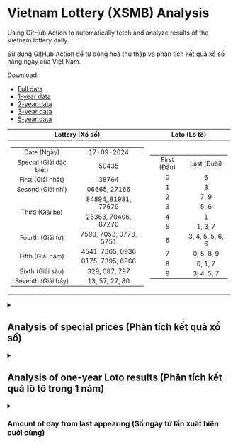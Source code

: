 # Vietnam Lottery (XSMB) Analysis

Using GitHub Action to automatically fetch and analyze results of the Vietnam lottery daily.

Sử dụng GitHub Action để tự động hoá thu thập và phân tích kết quả xổ số hàng ngày của Việt Nam.

Download:

* [Full data](https://raw.githubusercontent.com/khiemdoan/vietnam-lottery-xsmb-analysis/main/results/xsmb.csv)
* [1-year data](https://raw.githubusercontent.com/khiemdoan/vietnam-lottery-xsmb-analysis/main/results/xsmb_1_year.csv)
* [2-year data](https://raw.githubusercontent.com/khiemdoan/vietnam-lottery-xsmb-analysis/main/results/xsmb_2_year.csv)
* [3-year data](https://raw.githubusercontent.com/khiemdoan/vietnam-lottery-xsmb-analysis/main/results/xsmb_3_year.csv)
* [5-year data](https://raw.githubusercontent.com/khiemdoan/vietnam-lottery-xsmb-analysis/main/results/xsmb_5_year.csv)

| Lottery (Xổ số) | Loto (Lô tô) |
| :------------: | :----------: |
| <table><tr><td>Date (Ngày)</td><td>17-09-2024</td></tr><tr><td>Special (Giải dặc biệt)</td><td>50435</td></tr><tr><td>First (Giải nhất)</td><td>38764</td></tr><tr><td>Second (Giải nhì)</td><td>06665, 27166</td></tr><tr><td rowspan="2">Third (Giải ba)</td><td>84894, 81981, 77679</td></tr><tr><td>26363, 70406, 87270</td></tr><tr><td>Fourth (Giải tư)</td><td>7593, 7053, 0778, 5751</td></tr><tr><td rowspan="2">Fifth (Giải năm)</td><td>4541, 7365, 0936</td></tr><tr><td>0175, 7395, 6966</td></tr><tr><td>Sixth (Giải sáu)</td><td>329, 087, 797</td></tr><tr><td>Seventh (Giải bảy)</td><td>13, 57, 27, 80</td></tr></table> | <table><tr><td>First (Đầu)</td><td>Last (Đuôi)</td></tr><tr><td>0</td><td>6</td></tr><tr><td>1</td><td>3</td></tr><tr><td>2</td><td>7, 9</td></tr><tr><td>3</td><td>5, 6</td></tr><tr><td>4</td><td>1</td></tr><tr><td>5</td><td>1, 3, 7</td></tr><tr><td>6</td><td>3, 4, 5, 5, 6, 6</td></tr><tr><td>7</td><td>0, 5, 8, 9</td></tr><tr><td>8</td><td>0, 1, 7</td></tr><tr><td>9</td><td>3, 4, 5, 7</td></tr></table> |

<details>
  <summary><h2>Analysis of special prices (Phân tích kết quả xổ số)</h2></summary>
  <h3>Amount of day from last appearing (Số ngày từ lần xuất hiện cuối cùng)</h3>

  ![Delta](images/special_delta.jpg)

  <h3>Top 10 amount of day from last appearing (Top 10 số lâu chưa xuất hiện)</h3>

  ![Delta top 10](images/special_delta_top_10.jpg)
</details>

<details>
  <summary><h2>Analysis of one-year Loto results (Phân tích kết quả lô tô trong 1 năm)</h2></summary>

  Max: 131. Min: 65.

  Mean: 97.74. Standard deviation: 11.59.

  <h3>Detail (Chi tiết)</h3>

  ![Detail](images/heatmap.jpg)

  <h3>Top 10</h3>

  ![Top 10](images/top-10.jpg)

  <h3>Distribution (Phân bổ)</h3>

  ![Distribution](images/distribution.jpg)
</details>

<details>
  <summary><h3>Amount of day from last appearing (Số ngày từ lần xuất hiện cưới cùng)</h2></summary>

  ![Delta](images/delta.jpg)

  <h3>Top 10 amount of day from last appearing (Top 10 số lâu chưa xuất hiện)</h3>

  ![Delta top 10](images/delta_top_10.jpg)
</details>